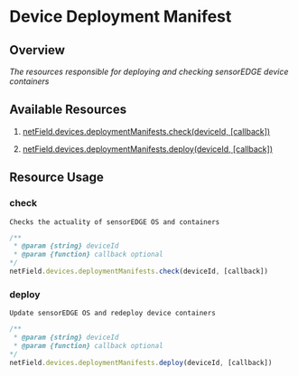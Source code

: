 # Device Deployment Manifest

## Overview
*The resources responsible for deploying and checking sensorEDGE device containers*

## Available Resources

1. [netField.devices.deploymentManifests.check(deviceId, [callback])](#check)

2. [netField.devices.deploymentManifests.deploy(deviceId, [callback])](#deploy)


## Resource Usage

### check

    Checks the actuality of sensorEDGE OS and containers

```javascript
/**
 * @param {string} deviceId 
 * @param {function} callback optional
*/
netField.devices.deploymentManifests.check(deviceId, [callback])
```

### deploy

    Update sensorEDGE OS and redeploy device containers

```javascript
/** 
 * @param {string} deviceId
 * @param {function} callback optional
*/
netField.devices.deploymentManifests.deploy(deviceId, [callback])
```
